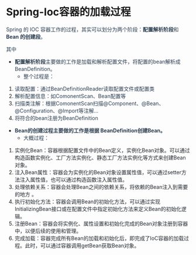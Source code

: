# Spring-Ioc容器的加载过程

<font style="color:rgb(44, 62, 80);">Spring 的 IOC 容器工作的过程，其实可以划分为两个阶段：</font>**<font style="color:rgb(44, 62, 80);">配置解析阶段</font>**<font style="color:rgb(44, 62, 80);">和</font>**<font style="color:rgb(44, 62, 80);">Bean 的创建段</font>**<font style="color:rgb(44, 62, 80);">。</font>

<font style="color:rgb(44, 62, 80);">其中</font>

+ **<font style="color:rgb(44, 62, 80);">配置解析阶段</font>**<font style="color:rgb(44, 62, 80);">主要做的工作是加载和解析配置文件，将配置的bean解析成 BeanDefinition。</font>
    - <font style="color:rgb(44, 62, 80);">整个过程是： </font>
1. <font style="color:rgb(44, 62, 80);">读取配置：通过BeanDefinitionReader读取配置文件或配置类</font>
2. <font style="color:rgb(44, 62, 80);">解析配置信息：如ComonentScan、Bean配置等</font>
3. <font style="color:rgb(44, 62, 80);">扫描类注解：根据ComonentScan扫描@Component、@Bean、@Configuration、@Import等注解... </font>
4. <font style="color:rgb(44, 62, 80);">将符合的bean注册为BeanDefinition</font>
+ **<font style="color:rgb(44, 62, 80);">Bean的创建过程主要做的工作是根据 BeanDefinition创建Bean。</font>**
    - <font style="color:rgb(44, 62, 80);">大概过程：</font>
1. <font style="color:rgb(36, 41, 47);">实例化Bean：容器根据配置文件中的Bean定义，实例化Bean对象。可以通过构造函数实例化、工厂方法实例化、静态工厂方法实例化等方式来创建Bean对象。</font>
2. <font style="color:rgb(36, 41, 47);">注入Bean属性：容器会为实例化的Bean对象设置属性值，可以通过setter方法注入属性值，也可以通过构造函数注入属性值。</font>
3. <font style="color:rgb(36, 41, 47);">处理依赖关系：容器会处理Bean之间的依赖关系，将依赖的Bean注入到需要的地方 。</font>
4. <font style="color:rgb(36, 41, 47);">执行初始化方法：容器会调用Bean的初始化方法，可以通过实现InitializingBean接口或在配置文件中指定初始化方法来定义Bean的初始化逻辑。</font>
5. <font style="color:rgb(36, 41, 47);">注册Bean：容器会将实例化、属性设置和初始化完成的Bean对象注册到容器中，以便后续的使用和管理。</font>
6. <font style="color:rgb(36, 41, 47);">完成加载：容器完成所有Bean的加载和初始化后，即完成了IoC容器的加载过程。此时，可以通过容器调用getBean获取Bean对象。</font>



